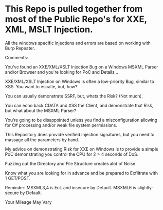 This Repo is pulled together from most of the Public Repo's for XXE, XML, MSLT Injection. 
===============

All the windows specific injections and errors are based on working with Burp Repeater.

Comments: 

You've found an XXE/XML/XSLT Injection Bug on a Windows MSXML Parser and/or Browser and you're looking for PoC and Details... 

XXE/XML/XSLT Injection on Windows is often a low-priority Bug, similar to XSS. You want to escalte, but, how?

You can usually demonstrate SSRF, but, whats the Risk? (Not much).

You can echo back CDATA and XSS the Client, and demonstrate that Risk, but what about the MSXML Parser?

You're going to be disappointed unless you find a misconfiguration allowing for C# processing and/or weak file system permissions.

This Repository does provide verified injection signatures, but you need to massage all the parameters by hand.

My advice on demonstrating Risk for XXE on Windows is to provide a simple PoC demonstrating you control the CPU for 2 > 4 seconds of DoS.

Fuzzing out the Directory and File Structure creates alot of Noise. 

Know what you are looking for in advance and be prepared to Exfiltrate with 1 GET/POST.

Reminder: MSXML3,4 is EoL and insecure by Default. MSXML6 is slightly-secure by Default. 

Your Mileage May Vary



